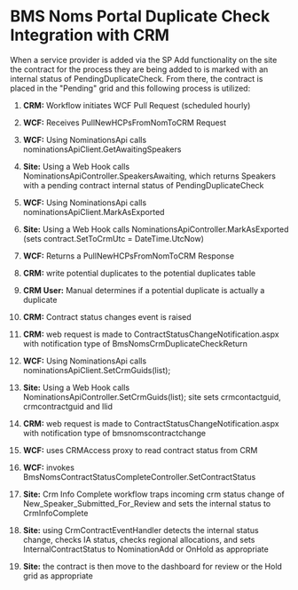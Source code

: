 <!-- TITLE: Duplicate Check -->
<!-- SUBTITLE: A detailed view of the BMS Noms Portal Duplicate Check process -->

# BMS Noms Portal Duplicate Check Integration with CRM
When a service provider is added via the SP Add functionality on the site the contract for the process they are being added to is marked with an internal status of PendingDuplicateCheck. From there, the contract is placed in the "Pending" grid and  this following process is utilized:

1. **CRM:** Workflow initiates WCF Pull Request (scheduled hourly)

2. **WCF:** Receives PullNewHCPsFromNomToCRM Request 

3. **WCF:** Using NominationsApi calls nominationsApiClient.GetAwaitingSpeakers

4. **Site:** Using a Web Hook calls NominationsApiController.SpeakersAwaiting, which returns Speakers with a pending contract internal status of PendingDuplicateCheck

5. **WCF:** Using NominationsApi calls nominationsApiClient.MarkAsExported

6. **Site:** Using a Web Hook calls NominationsApiController.MarkAsExported (sets contract.SetToCrmUtc = DateTime.UtcNow)

7. **WCF:** Returns a PullNewHCPsFromNomToCRM Response

8. **CRM:** write potential duplicates to the potential duplicates table

9. **CRM User:** Manual determines if a potential duplicate is actually a duplicate

10. **CRM:** Contract status changes event is raised

11. **CRM:** web request is made to ContractStatusChangeNotification.aspx with notification type of BmsNomsCrmDuplicateCheckReturn

12. **WCF:**  Using NominationsApi calls nominationsApiClient.SetCrmGuids(list);

13. **Site:** Using a Web Hook calls NominationsApiController.SetCrmGuids(list); site sets crmcontactguid, crmcontractguid and llid

14. **CRM:** web request is made to ContractStatusChangeNotification.aspx with notification type of  bmsnomscontractchange

15. **WCF:** uses CRMAccess proxy to read contract status from CRM

16. **WCF:** invokes BmsNomsContractStatusCompleteController.SetContractStatus

17. **Site:** Crm Info Complete workflow traps incoming crm status change of New_Speaker_Submitted_For_Review  and sets the internal status to CrmInfoComplete

18. **Site:** using CrmContractEventHandler detects the internal status change, checks IA status, checks regional allocations, and sets InternalContractStatus to NominationAdd or OnHold as appropriate

19. **Site:** the contract is then move to the dashboard for review or the Hold grid as appropriate



